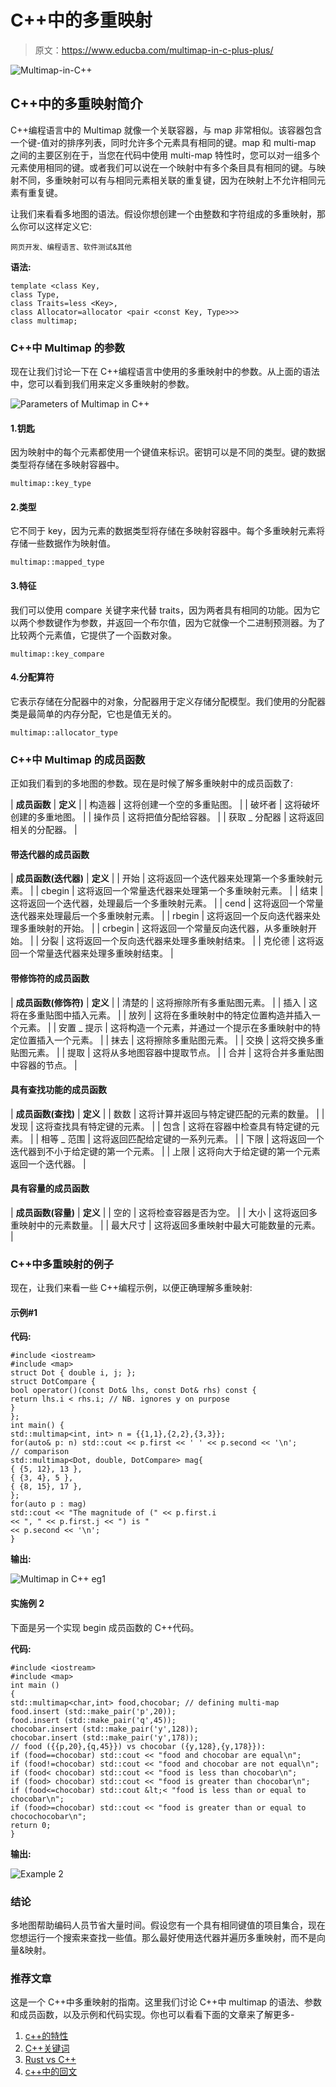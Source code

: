 # C++中的多重映射

> 原文：<https://www.educba.com/multimap-in-c-plus-plus/>

![Multimap-in-C++](img/1fbaa1433a903060648b807591be095a.png)



## C++中的多重映射简介

C++编程语言中的 Multimap 就像一个关联容器，与 map 非常相似。该容器包含一个键-值对的排序列表，同时允许多个元素具有相同的键。map 和 multi-map 之间的主要区别在于，当您在代码中使用 multi-map 特性时，您可以对一组多个元素使用相同的键。或者我们可以说在一个映射中有多个条目具有相同的键。与映射不同，多重映射可以有与相同元素相关联的重复键，因为在映射上不允许相同元素有重复键。

让我们来看看多地图的语法。假设你想创建一个由整数和字符组成的多重映射，那么你可以这样定义它:

<small>网页开发、编程语言、软件测试&其他</small>

**语法:**

```
template <class Key,
class Type,
class Traits=less <Key>,
class Allocator=allocator <pair <const Key, Type>>>
class multimap;
```

### C++中 Multimap 的参数

现在让我们讨论一下在 C++编程语言中使用的多重映射中的参数。从上面的语法中，您可以看到我们用来定义多重映射的参数。

![Parameters of Multimap in C++](img/7c9a7b1584dfb8c0ec8fe6fdd4d90614.png)



#### 1.钥匙

因为映射中的每个元素都使用一个键值来标识。密钥可以是不同的类型。键的数据类型将存储在多映射容器中。

```
multimap::key_type
```

#### 2.类型

它不同于 key，因为元素的数据类型将存储在多映射容器中。每个多重映射元素将存储一些数据作为映射值。

```
multimap::mapped_type
```

#### 3.特征

我们可以使用 compare 关键字来代替 traits，因为两者具有相同的功能。因为它以两个参数键作为参数，并返回一个布尔值，因为它就像一个二进制预测器。为了比较两个元素值，它提供了一个函数对象。

```
multimap::key_compare
```

#### 4.分配算符

它表示存储在分配器中的对象，分配器用于定义存储分配模型。我们使用的分配器类是最简单的内存分配，它也是值无关的。

```
multimap::allocator_type
```

### C++中 Multimap 的成员函数

正如我们看到的多地图的参数。现在是时候了解多重映射中的成员函数了:

| **成员函数** | **定义** |
| 构造器 | 这将创建一个空的多重贴图。 |
| 破坏者 | 这将破坏创建的多重地图。 |
| 操作员 | 这将把值分配给容器。 |
| 获取 _ 分配器 | 这将返回相关的分配器。 |

#### 带迭代器的成员函数

| **成员函数(迭代器)** | **定义** |
| 开始 | 这将返回一个迭代器来处理第一个多重映射元素。 |
| cbegin | 这将返回一个常量迭代器来处理第一个多重映射元素。 |
| 结束 | 这将返回一个迭代器，处理最后一个多重映射元素。 |
| cend | 这将返回一个常量迭代器来处理最后一个多重映射元素。 |
| rbegin | 这将返回一个反向迭代器来处理多重映射的开始。 |
| crbegin | 这将返回一个常量反向迭代器，从多重映射开始。 |
| 分裂 | 这将返回一个反向迭代器来处理多重映射结束。 |
| 克伦德 | 这将返回一个常量迭代器来处理多重映射结束。 |

#### 带修饰符的成员函数

| **成员函数(修饰符)** | **定义** |
| 清楚的 | 这将擦除所有多重贴图元素。 |
| 插入 | 这将在多重贴图中插入元素。 |
| 放列 | 这将在多重映射中的特定位置构造并插入一个元素。 |
| 安置 _ 提示 | 这将构造一个元素，并通过一个提示在多重映射中的特定位置插入一个元素。 |
| 抹去 | 这将擦除多重贴图元素。 |
| 交换 | 这将交换多重贴图元素。 |
| 提取 | 这将从多地图容器中提取节点。 |
| 合并 | 这将合并多重贴图中容器的节点。 |

#### 具有查找功能的成员函数

| **成员函数(查找)** | **定义** |
| 数数 | 这将计算并返回与特定键匹配的元素的数量。 |
| 发现 | 这将查找具有特定键的元素。 |
| 包含 | 这将在容器中检查具有特定键的元素。 |
| 相等 _ 范围 | 这将返回匹配给定键的一系列元素。 |
| 下限 | 这将返回一个迭代器到不小于给定键的第一个元素。 |
| 上限 | 这将向大于给定键的第一个元素返回一个迭代器。 |

#### 具有容量的成员函数

| **成员函数(容量)** | **定义** |
| 空的 | 这将检查容器是否为空。 |
| 大小 | 这将返回多重映射中的元素数量。 |
| 最大尺寸 | 这将返回多重映射中最大可能数量的元素。 |

### C++中多重映射的例子

现在，让我们来看一些 C++编程示例，以便正确理解多重映射:

#### 示例#1

**代码:**

```
#include <iostream>
#include <map>
struct Dot { double i, j; };
struct DotCompare {
bool operator()(const Dot& lhs, const Dot& rhs) const {
return lhs.i < rhs.i; // NB. ignores y on purpose
}
};
int main() {
std::multimap<int, int> n = {{1,1},{2,2},{3,3}};
for(auto& p: n) std::cout << p.first << ' ' << p.second << '\n';
// comparison
std::multimap<Dot, double, DotCompare> mag{
{ {5, 12}, 13 },
{ {3, 4}, 5 },
{ {8, 15}, 17 },
};
for(auto p : mag)
std::cout << "The magnitude of (" << p.first.i
<< ", " << p.first.j << ") is "
<< p.second << '\n';
}
```

**输出:**

![Multimap in C++ eg1](img/3ff5607a9c615021893ebc4fad60a3d4.png)



#### 实施例 2

下面是另一个实现 begin 成员函数的 C++代码。

**代码:**

```
#include <iostream>
#include <map>
int main ()
{
std::multimap<char,int> food,chocobar; // defining multi-map
food.insert (std::make_pair('p',20));
food.insert (std::make_pair('q',45));
chocobar.insert (std::make_pair('y',128));
chocobar.insert (std::make_pair('y',178));
// food ({{p,20},{q,45}}) vs chocobar ({y,128},{y,178}}):
if (food==chocobar) std::cout << "food and chocobar are equal\n";
if (food!=chocobar) std::cout << "food and chocobar are not equal\n";
if (food< chocobar) std::cout << "food is less than chocobar\n";
if (food> chocobar) std::cout << "food is greater than chocobar\n";
if (food<=chocobar) std::cout &lt;< "food is less than or equal to chocobar\n";
if (food>=chocobar) std::cout << "food is greater than or equal to chocochocobar\n";
return 0;
}
```

**输出:**

![Example 2](img/e327ea8a4a432a6c6b6d0745545c27ed.png)



### 结论

多地图帮助编码人员节省大量时间。假设您有一个具有相同键值的项目集合，现在您想运行一个搜索来查找一些值。那么最好使用迭代器并遍历多重映射，而不是向量&映射。

### 推荐文章

这是一个 C++中多重映射的指南。这里我们讨论 C++中 multimap 的语法、参数和成员函数，以及示例和代码实现。你也可以看看下面的文章来了解更多-

1.  [c++的特性](https://www.educba.com/features-of-c-plus-plus/)
2.  [C++关键词](https://www.educba.com/c-plus-plus-keywords/)
3.  [Rust vs C++](https://www.educba.com/rust-vs-c/)
4.  [c++中的回文](https://www.educba.com/palindrome-in-c-plus-plus/)





